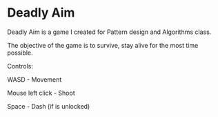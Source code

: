 # Deadly Aim
Deadly Aim is a game I created for Pattern design and Algorithms class.

The objective of the game is to survive, stay alive for the most time possible.

Controls:

WASD - Movement

Mouse left click - Shoot

Space - Dash (if is unlocked)

